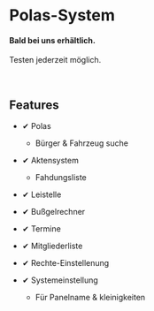 # Polas-System


#### Bald bei uns erhältlich.
Testen jederzeit möglich.

<br>

## Features

- ✔ Polas
   - Bürger & Fahrzeug suche

- ✔ Aktensystem
   - Fahdungsliste

- ✔ Leistelle
- ✔ Bußgelrechner
- ✔ Termine
- ✔ Mitgliederliste
- ✔ Rechte-Einstellenung
- ✔ Systemeinstellung
   - Für Panelname & kleinigkeiten